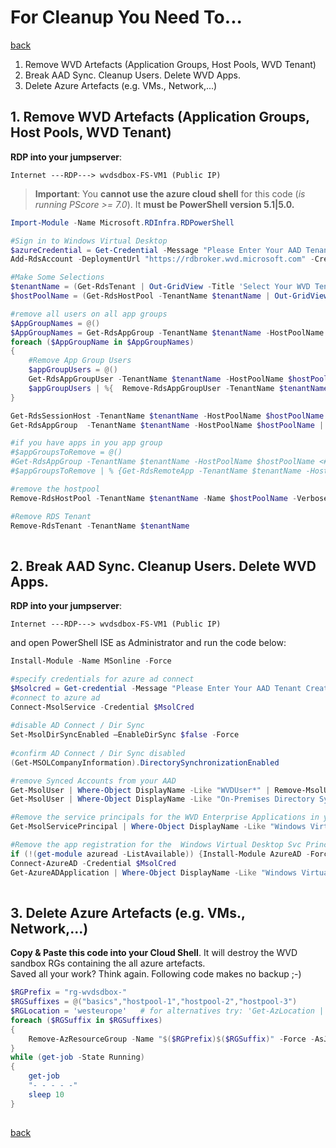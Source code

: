 # For Cleanup You Need To...

[back](../README.md)  

1. Remove WVD Artefacts (Application Groups, Host Pools, WVD Tenant)
2. Break AAD Sync. Cleanup Users. Delete WVD Apps.
3. Delete Azure Artefacts (e.g. VMs., Network,...)



## 1. Remove WVD Artefacts (Application Groups, Host Pools, WVD Tenant)
**RDP into your jumpserver**:  
```
Internet ---RDP---> wvdsdbox-FS-VM1 (Public IP)
```  
> **Important**: You **cannot use the azure cloud shell** for this code (_is running PScore >= 7.0_). It **must be PowerShell version 5.1|5.0.** 
```PowerShell
Import-Module -Name Microsoft.RDInfra.RDPowerShell 

#Sign in to Windows Virtual Desktop
$azureCredential = Get-Credential -Message "Please Enter Your AAD Tenant Creator Credentials"   #in my case admin@contoso4711.nmicrosoft.com
Add-RdsAccount -DeploymentUrl "https://rdbroker.wvd.microsoft.com" -Credential $azureCredential   

#Make Some Selections
$tenantName = (Get-RdsTenant | Out-GridView -Title 'Select Your WVD Tenant' -OutputMode Single).TenantName
$hostPoolName = (Get-RdsHostPool -TenantName $tenantName | Out-GridView -Title "Select Your Host Pool" -OutputMode Single).HostPoolName

#remove all users on all app groups
$AppGroupNames = @()
$AppGroupNames = Get-RdsAppGroup -TenantName $tenantName -HostPoolName $hostPoolName | %{$AppGroupNames += $_.AppGroupName} 
foreach ($AppGroupName in $AppGroupNames)
{
    #Remove App Group Users
    $appGroupUsers = @()
    Get-RdsAppGroupUser -TenantName $tenantName -HostPoolName $hostPoolName -AppGroupName $AppGroupName | % {$appGroupUsers += $_.UserPrincipalName}
    $appGroupUsers | %{  Remove-RdsAppGroupUser -TenantName $tenantName -HostPoolName $hostPoolName -AppGroupName $AppGroupName -UserPrincipalName $_}  
}

Get-RdsSessionHost -TenantName $tenantName -HostPoolName $hostPoolName | % {Remove-RdsSessionHost -TenantName $_.TenantName -HostPoolName $_.HostPoolName -Name $_.SessionHostName -Verbose -Force}
Get-RdsAppGroup  -TenantName $tenantName -HostPoolName $hostPoolName | % {Remove-RdsAppGroup -TenantName $_.TenantName -HostPoolName $_.HostPoolName -Name $_.AppGroupName -Verbose}

#if you have apps in you app group
#$appGroupsToRemove = @()
#Get-RdsAppGroup -TenantName $tenantName -HostPoolName $hostPoolName <#-Name $newAppGroupName#> | Out-GridView -Title "Select pp groups to delete" -OutputMode Multiple | % { $appGroupsToRemove += $_.AppGroupName}
#$appGroupsToRemove | % {Get-RdsRemoteApp -TenantName $tenantName -HostPoolName $hostPoolName -AppGroupName $_ | emove-RdsRemoteApp ; Remove-RdsAppGroup -TenantName $tenantName -HostPoolName $hostPoolName -Name $_}

#remove the hostpool
Remove-RdsHostPool -TenantName $tenantName -Name $hostPoolName -Verbose

#Remove RDS Tenant
Remove-RdsTenant -TenantName $tenantName
  


```

## 2. Break AAD Sync. Cleanup Users. Delete WVD Apps.
**RDP into your jumpserver**:  
```
Internet ---RDP---> wvdsdbox-FS-VM1 (Public IP)
```  
and open PowerShell ISE as Administrator and run the code below:   
```PowerShell
Install-Module -Name MSonline -Force

#specify credentials for azure ad connect
$Msolcred = Get-credential -Message "Please Enter Your AAD Tenant Creator Credentials"
#connect to azure ad
Connect-MsolService -Credential $MsolCred
 
#disable AD Connect / Dir Sync
Set-MsolDirSyncEnabled –EnableDirSync $false -Force
 
#confirm AD Connect / Dir Sync disabled
(Get-MSOLCompanyInformation).DirectorySynchronizationEnabled

#remove Synced Accounts from your AAD
Get-MsolUser | Where-Object DisplayName -Like "WVDUser*" | Remove-MsolUser -Force
Get-MsolUser | Where-Object DisplayName -Like "On-Premises Directory Synchronization Service Account*" | Remove-MsolUser -Force

#Remove the service principals for the WVD Enterprise Applications in your AAD
Get-MsolServicePrincipal | Where-Object DisplayName -Like "Windows Virtual Desktop*" | %{Remove-MsolServicePrincipal -ObjectId $_.ObjectId }

#Remove the app registration for the  Windows Virtual Desktop Svc Principal 
if (!(get-module azuread -ListAvailable)) {Install-Module AzureAD -Force}
Connect-AzureAD -Credential $MsolCred
Get-AzureADApplication | Where-Object DisplayName -Like "Windows Virtual Desktop*" | %{Remove-AzureADApplication -ObjectId $_.ObjectId}
  


```
  
## 3. Delete Azure Artefacts (e.g. VMs., Network,...)
**Copy & Paste this code into your Cloud Shell**. It will destroy the WVD sandbox RGs containing the all azure artefacts.  
Saved all your work? Think again. Following code makes no backup ;-)

```PowerShell
$RGPrefix = "rg-wvdsdbox-"
$RGSuffixes = @("basics","hostpool-1","hostpool-2","hostpool-3")
$RGLocation = 'westeurope'   # for alternatives try: 'Get-AzLocation | ft Location'
foreach ($RGSuffix in $RGSuffixes)
{
    Remove-AzResourceGroup -Name "$($RGPrefix)$($RGSuffix)" -Force -AsJob
}
while (get-job -State Running)
{
    get-job
    "- - - - -"
    sleep 10
}
  


```

[back](../README.md)  